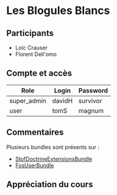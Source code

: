 Les Blogules Blancs
========================

## Participants

- Loïc Crauser
- Florent Dell'omo

## Compte et accès

| Role          |   Login         |   Password |
| ------------- | ------------- | --------- |
| super_admin   | davidH          | survivor   |
| user          | tomS            | magnum     |

## Commentaires

Plusieurs bundles sont présents sur : 
- [StofDoctrineExtensionsBundle](https://github.com/stof/StofDoctrineExtensionsBundle)
- [FosUserBundle](https://github.com/FriendsOfSymfony/FOSUserBundle)

## Appréciation du cours




